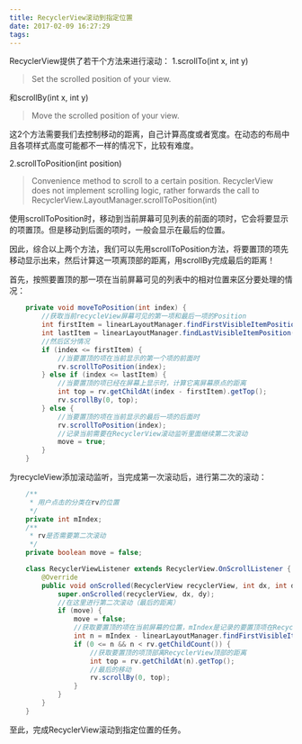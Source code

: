 ```yaml
---
title: RecyclerView滚动到指定位置
date: 2017-02-09 16:27:29
tags:
---
```


RecyclerView提供了若干个方法来进行滚动：
1.scrollTo(int x, int y)
  >Set the scrolled position of your view.
  
  和scrollBy(int x, int y)
  >Move the scrolled position of your view. 

  这2个方法需要我们去控制移动的距离，自己计算高度或者宽度。在动态的布局中且各项样式高度可能都不一样的情况下，比较有难度。

<!-- more -->

2.scrollToPosition(int position)
  >Convenience method to scroll to a certain position. RecyclerView does not implement scrolling logic, rather forwards the call to RecyclerView.LayoutManager.scrollToPosition(int) 
  
使用scrollToPosition时，移动到当前屏幕可见列表的前面的项时，它会将要显示的项置顶。但是移动到后面的项时，一般会显示在最后的位置。

因此，综合以上两个方法，我们可以先用scrollToPosition方法，将要置顶的项先移动显示出来，然后计算这一项离顶部的距离，用scrollBy完成最后的距离！

首先，按照要置顶的那一项在当前屏幕可见的列表中的相对位置来区分要处理的情况：

``` java
    private void moveToPosition(int index) {
        //获取当前recycleView屏幕可见的第一项和最后一项的Position
        int firstItem = linearLayoutManager.findFirstVisibleItemPosition();
        int lastItem = linearLayoutManager.findLastVisibleItemPosition();
        //然后区分情况
        if (index <= firstItem) {
            //当要置顶的项在当前显示的第一个项的前面时
            rv.scrollToPosition(index);
        } else if (index <= lastItem) {
            //当要置顶的项已经在屏幕上显示时，计算它离屏幕原点的距离
            int top = rv.getChildAt(index - firstItem).getTop();
            rv.scrollBy(0, top);
        } else {
            //当要置顶的项在当前显示的最后一项的后面时
            rv.scrollToPosition(index);
            //记录当前需要在RecyclerView滚动监听里面继续第二次滚动
            move = true;
        }
    }
```

为recycleView添加滚动监听，当完成第一次滚动后，进行第二次的滚动：

``` java
    /**
     * 用户点击的分类在rv的位置
     */
    private int mIndex;
    /**
     * rv是否需要第二次滚动
     */
    private boolean move = false;

    class RecyclerViewListener extends RecyclerView.OnScrollListener {
        @Override
        public void onScrolled(RecyclerView recyclerView, int dx, int dy) {
            super.onScrolled(recyclerView, dx, dy);
            //在这里进行第二次滚动（最后的距离）
            if (move) {
                move = false;
                //获取要置顶的项在当前屏幕的位置，mIndex是记录的要置顶项在RecyclerView中的位置
                int n = mIndex - linearLayoutManager.findFirstVisibleItemPosition();
                if (0 <= n && n < rv.getChildCount()) {
                    //获取要置顶的项顶部离RecyclerView顶部的距离
                    int top = rv.getChildAt(n).getTop();
                    //最后的移动
                    rv.scrollBy(0, top);
                }
            }
        }
    }
```

至此，完成RecyclerView滚动到指定位置的任务。
